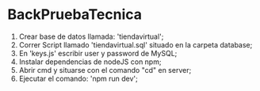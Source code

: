 # BackPruebaTecnica

1) Crear base de datos llamada: 'tiendavirtual';
2) Correr Script llamado 'tiendavirtual.sql' situado en la carpeta database;
3) En 'keys.js' escribir user y password de MySQL;
4) Instalar dependencias de nodeJS con npm;
5) Abrir cmd y situarse con el comando "cd" en server;
6) Ejecutar el comando: 'npm run dev';
